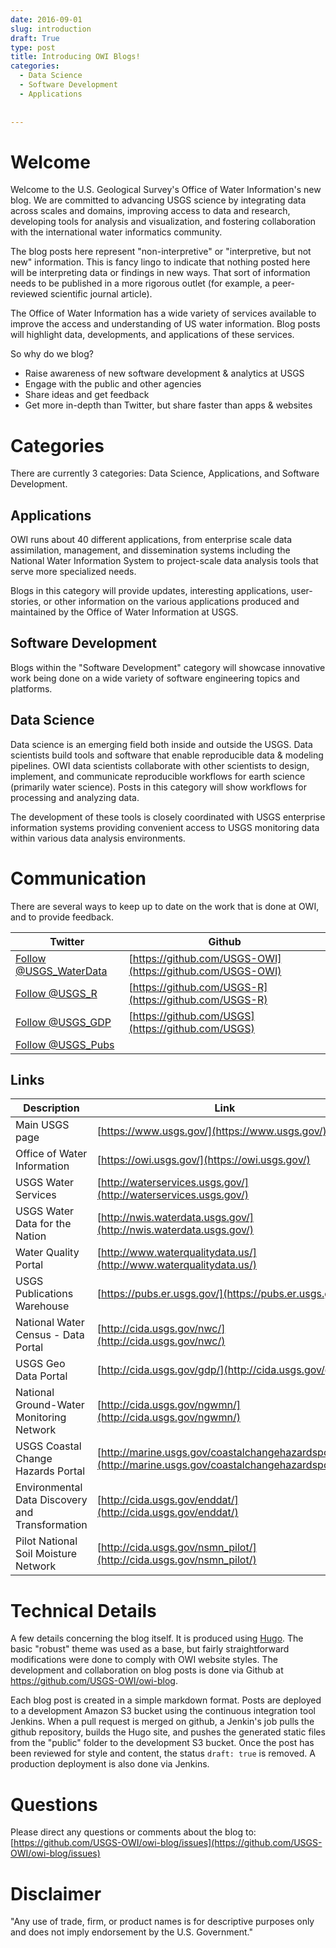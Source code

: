 ```yaml
---
date: 2016-09-01
slug: introduction
draft: True
type: post
title: Introducing OWI Blogs!
categories: 
  - Data Science
  - Software Development
  - Applications
 
 
---
```

Welcome
=======

Welcome to the U.S. Geological Survey's Office of Water Information's new blog. We are committed to advancing USGS science by integrating data across scales and domains, improving access to data and research, developing tools for analysis and visualization, and fostering collaboration with the international water informatics community.

The blog posts here represent "non-interpretive" or "interpretive, but not new" information. This is fancy lingo to indicate that nothing posted here will be interpreting data or findings in new ways. That sort of information needs to be published in a more rigorous outlet (for example, a peer-reviewed scientific journal article).

The Office of Water Information has a wide variety of services available to improve the access and understanding of US water information. Blog posts will highlight data, developments, and applications of these services. 

So why do we blog?

-   Raise awareness of new software development & analytics at USGS
-   Engage with the public and other agencies
-   Share ideas and get feedback
-   Get more in-depth than Twitter, but share faster than apps & websites

Categories
==========

There are currently 3 categories: Data Science, Applications, and Software Development.

Applications
----------------

OWI runs about 40 different applications, from enterprise scale data assimilation, management, and dissemination systems including the National Water Information System to project-scale data analysis tools that serve more specialized needs.

Blogs in this category will provide updates, interesting applications, user-stories, or other information on the various applications produced and maintained by the Office of Water Information at USGS.

Software Development
--------------------

Blogs within the "Software Development" category will showcase innovative work being done on a wide variety of software engineering topics and platforms.

Data Science
------------

Data science is an emerging field both inside and outside the USGS. Data scientists build tools and software that enable reproducible data & modeling pipelines.  OWI data scientists collaborate with other scientists to design, implement, and communicate reproducible workflows for earth science (primarily water science). Posts in this category will show workflows for processing and analyzing data. 

The development of these tools is closely coordinated with USGS enterprise information systems providing convenient access to USGS monitoring data within various data analysis environments. 

Communication
==========

There are several ways to keep up to date on the work that is done at OWI, and to provide feedback.

|Twitter|Github|
|-----------|------------|
|<a href="https://twitter.com/USGS_WaterData" class="twitter-follow-button" data-show-count="false">Follow @USGS_WaterData</a><script async src="//platform.twitter.com/widgets.js" charset="utf-8"></script>|[https://github.com/USGS-OWI](https://github.com/USGS-OWI)|
|<a href="https://twitter.com/USGS_R" class="twitter-follow-button" data-show-count="false">Follow @USGS_R</a><script async src="//platform.twitter.com/widgets.js" charset="utf-8"></script>|[https://github.com/USGS-R](https://github.com/USGS-R)|
|<a href="https://twitter.com/USGS_GDP" class="twitter-follow-button" data-show-count="false">Follow @USGS_GDP</a><script async src="//platform.twitter.com/widgets.js" charset="utf-8"></script>|[https://github.com/USGS](https://github.com/USGS)|
|<a href="https://twitter.com/USGS_Pubs" class="twitter-follow-button" data-show-count="false">Follow @USGS_Pubs</a><script async src="//platform.twitter.com/widgets.js" charset="utf-8"></script>||

Links
-------
|Description|Link|
|-----------|------------|
|Main USGS page|[https://www.usgs.gov/](https://www.usgs.gov/)|
|Office of Water Information|[https://owi.usgs.gov/](https://owi.usgs.gov/)|
|USGS Water Services|[http://waterservices.usgs.gov/](http://waterservices.usgs.gov/)|
|USGS Water Data for the Nation|[http://nwis.waterdata.usgs.gov/](http://nwis.waterdata.usgs.gov/)|
|Water Quality Portal|[http://www.waterqualitydata.us/](http://www.waterqualitydata.us/)|
|USGS Publications Warehouse|[https://pubs.er.usgs.gov/](https://pubs.er.usgs.gov/)|
|National Water Census - Data Portal|[http://cida.usgs.gov/nwc/](http://cida.usgs.gov/nwc/)|
|USGS Geo Data Portal|[http://cida.usgs.gov/gdp/](http://cida.usgs.gov/gdp/)|
|National Ground-Water Monitoring Network|[http://cida.usgs.gov/ngwmn/](http://cida.usgs.gov/ngwmn/)|
|USGS Coastal Change Hazards Portal|[http://marine.usgs.gov/coastalchangehazardsportal/](http://marine.usgs.gov/coastalchangehazardsportal/)|
|Environmental Data Discovery and Transformation|[http://cida.usgs.gov/enddat/](http://cida.usgs.gov/enddat/)|
|Pilot National Soil Moisture Network|[http://cida.usgs.gov/nsmn_pilot/](http://cida.usgs.gov/nsmn_pilot/)|

Technical Details
=================

A few details concerning the blog itself. It is produced using [Hugo](https://gohugo.io/). The basic "robust" theme was used as a base, but fairly straightforward modifications were done to comply with OWI website styles. The development and collaboration on blog posts is done via Github at <https://github.com/USGS-OWI/owi-blog>.

Each blog post is created in a simple markdown format. Posts are deployed to a development Amazon S3 bucket using the continuous integration tool Jenkins. When a pull request is merged on github, a Jenkin's job pulls the github repository, builds the Hugo site, and pushes the generated static files from the "public" folder to the development S3 bucket. Once the post has been reviewed for style and content, the status `draft: true` is removed. A production deployment is also done via Jenkins.

Questions
==========
Please direct any questions or comments about the blog to:
[https://github.com/USGS-OWI/owi-blog/issues](https://github.com/USGS-OWI/owi-blog/issues)

Disclaimer
==========
"Any use of trade, firm, or product names is for descriptive purposes only and does not imply endorsement by the U.S. Government."

